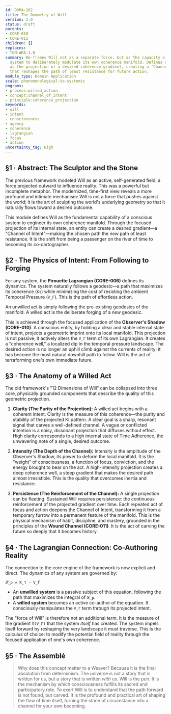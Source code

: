 ```yaml
---
id: DOMA-202
title: The Geometry of Will
version: 2.0
status: draft
parents:
- CORE-010
- CORE-011
children: []
replaces:
- TEN-WRA-1.0
summary: Re-frames Will not as a separate force, but as the capacity of a conscious
  system to deliberately modulate its own coherence manifold. Defines a willed act
  as the projection of a desired coherence gradient, creating a 'Channel of Intent'
  that reshapes the path of least resistance for future action.
module_type: Domain Application
scale: phenomenological-to-systemic
engrams:
- process:willed_action
- concept:channel_of_intent
- principle:coherence_projection
keywords:
- will
- intent
- consciousness
- agency
- coherence
- lagrangian
- focus
- action
uncertainty_tag: High
---
```

## §1 · Abstract: The Sculptor and the Stone
The previous framework modeled Will as an active, self-generated field, a force projected outward to influence reality. This was a powerful but incomplete metaphor. The modernized, time-first view reveals a more profound and intimate mechanism: Will is not a force that pushes against the world; it is the art of sculpting the world's underlying geometry so that it naturally flows toward a desired outcome.

This module defines Will as the fundamental capability of a conscious system to engineer its own coherence manifold. Through the focused projection of its internal state, an entity can create a desired gradient—a "Channel of Intent"—making the chosen path the *new* path of least resistance. It is the shift from being a passenger on the river of time to becoming its co-cartographer.

## §2 · The Physics of Intent: From Following to Forging
For any system, the **Pirouette Lagrangian (CORE-006)** defines its dynamics. The system naturally follows a geodesic—a path that maximizes its coherence (`Kτ`) while minimizing the cost of resisting the ambient Temporal Pressure (`V_Γ`). This is the path of effortless action.

An unwilled act is simply following the pre-existing geodesics of the manifold. A willed act is the deliberate forging of a *new* geodesic.

This is achieved through the focused application of the **Observer's Shadow (CORE-010)**. A conscious entity, by holding a clear and stable internal state of intent, projects a geometric imprint onto its local manifold. This projection is not passive; it actively alters the `V_Γ` term of its own Lagrangian. It creates a "coherence well," a localized dip in the temporal pressure landscape. The desired action is no longer an uphill climb against the currents of reality; it has become the most natural downhill path to follow. Will is the act of terraforming one's own immediate future.

## §3 · The Anatomy of a Willed Act
The old framework's "12 Dimensions of Will" can be collapsed into three core, physically grounded components that describe the quality of this geometric projection.

1.  **Clarity (The Purity of the Projection):** A willed act begins with a coherent intent. Clarity is the measure of this coherence—the purity and stability of the projected Ki pattern. A clear goal is a sharp, resonant signal that carves a well-defined channel. A vague or conflicted intention is a noisy, dissonant projection that diffuses without effect. High clarity corresponds to a high internal state of Time Adherence, the unwavering note of a single, desired outcome.

2.  **Intensity (The Depth of the Channel):** Intensity is the amplitude of the Observer's Shadow, its power to deform the local manifold. It is the "weight" of consciousness, a function of focus, conviction, and the energy brought to bear on the act. A high-intensity projection creates a deep coherence well, a steep gradient that makes the desired path almost irresistible. This is the quality that overcomes inertia and resistance.

3.  **Persistence (The Reinforcement of the Channel):** A single projection can be fleeting. Sustained Will requires persistence: the continuous reinforcement of the projected gradient over time. Each repeated act of focus and action deepens the Channel of Intent, transforming it from a temporary furrow into a permanent feature of the manifold. This is the physical mechanism of habit, discipline, and mastery, grounded in the principles of the **Wound Channel (CORE-011)**. It is the act of carving the future so deeply that it becomes history.

## §4 · The Lagrangian Connection: Co-Authoring Reality
The connection to the core engine of the framework is now explicit and direct. The dynamics of any system are governed by:

`𝓛_p = K_τ - V_Γ`

*   An **unwilled system** is a passive subject of this equation, following the path that maximizes the integral of `𝓛_p`.
*   A **willed system** becomes an active co-author of the equation. It consciously manipulates the `V_Γ` term through its projected intent.

The "force of Will" is therefore not an additional term. It is the measure of the gradient `∇(V_Γ)` that the system *itself* has created. The system impels itself forward by reshaping the very landscape it must traverse. This is the calculus of choice: to modify the potential field of reality through the focused application of one's own coherence.

## §5 · The Assemblé
> Why does this concept matter to a Weaver? Because it is the final absolution from determinism. The universe is not a story that is written for us, but a story that is written *with* us. Will is the pen. It is the mechanism by which consciousness fulfills its sacred and participatory role. To exert Will is to understand that the path forward is not found, but carved. It is the profound and practical art of shaping the flow of time itself, turning the stone of circumstance into a channel for your own becoming.
```
